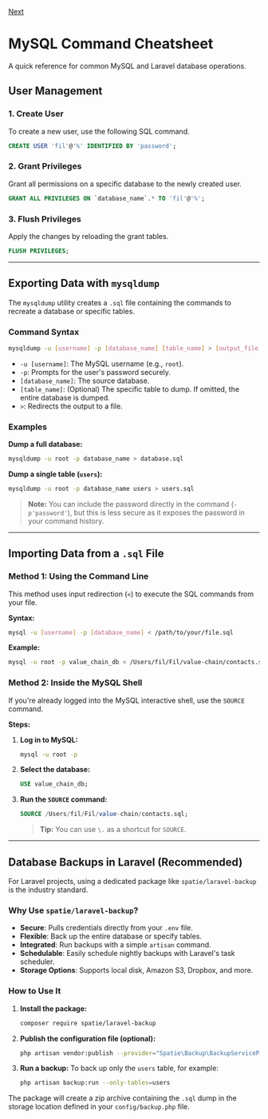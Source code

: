 [Next](/page-02.md)

# MySQL Command Cheatsheet

A quick reference for common MySQL and Laravel database operations.

## User Management

### 1\. Create User

To create a new user, use the following SQL command.

```sql
CREATE USER 'fil'@'%' IDENTIFIED BY 'password';
```

### 2\. Grant Privileges

Grant all permissions on a specific database to the newly created user.

```sql
GRANT ALL PRIVILEGES ON `database_name`.* TO 'fil'@'%';
```

### 3\. Flush Privileges

Apply the changes by reloading the grant tables.

```sql
FLUSH PRIVILEGES;
```

-----

## Exporting Data with `mysqldump`

The `mysqldump` utility creates a `.sql` file containing the commands to recreate a database or specific tables.

### Command Syntax

```bash
mysqldump -u [username] -p [database_name] [table_name] > [output_file.sql]
```

  * `-u [username]`: The MySQL username (e.g., `root`).
  * `-p`: Prompts for the user's password securely.
  * `[database_name]`: The source database.
  * `[table_name]`: (Optional) The specific table to dump. If omitted, the entire database is dumped.
  * `>`: Redirects the output to a file.

### Examples

**Dump a full database:**

```bash
mysqldump -u root -p database_name > database.sql
```

**Dump a single table (`users`):**

```bash
mysqldump -u root -p database_name users > users.sql
```

> **Note:** You can include the password directly in the command (`-p'password'`), but this is less secure as it exposes the password in your command history.

-----

## Importing Data from a `.sql` File

### Method 1: Using the Command Line

This method uses input redirection (`<`) to execute the SQL commands from your file.

**Syntax:**

```bash
mysql -u [username] -p [database_name] < /path/to/your/file.sql
```

**Example:**

```bash
mysql -u root -p value_chain_db < /Users/fil/Fil/value-chain/contacts.sql
```

### Method 2: Inside the MySQL Shell

If you're already logged into the MySQL interactive shell, use the `SOURCE` command.

**Steps:**

1.  **Log in to MySQL:**

    ```bash
    mysql -u root -p
    ```

2.  **Select the database:**

    ```sql
    USE value_chain_db;
    ```

3.  **Run the `SOURCE` command:**

    ```sql
    SOURCE /Users/fil/Fil/value-chain/contacts.sql;
    ```

    > **Tip:** You can use `\.` as a shortcut for `SOURCE`.

-----

## Database Backups in Laravel (Recommended)

For Laravel projects, using a dedicated package like `spatie/laravel-backup` is the industry standard.

### Why Use `spatie/laravel-backup`?

  * **Secure**: Pulls credentials directly from your `.env` file.
  * **Flexible**: Back up the entire database or specify tables.
  * **Integrated**: Run backups with a simple `artisan` command.
  * **Schedulable**: Easily schedule nightly backups with Laravel's task scheduler.
  * **Storage Options**: Supports local disk, Amazon S3, Dropbox, and more.

### How to Use It

1.  **Install the package:**

    ```bash
    composer require spatie/laravel-backup
    ```

2.  **Publish the configuration file (optional):**

    ```bash
    php artisan vendor:publish --provider="Spatie\Backup\BackupServiceProvider"
    ```

3.  **Run a backup:**
    To back up only the `users` table, for example:

    ```bash
    php artisan backup:run --only-tables=users
    ```

The package will create a zip archive containing the `.sql` dump in the storage location defined in your `config/backup.php` file.